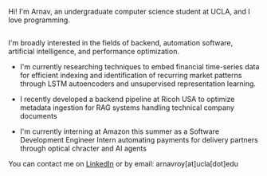 Hi! I'm Arnav, an undergraduate computer science student at UCLA, and I love programming.<br>
##
I'm broadly interested in the fields of backend, automation software, artificial intelligence, and performance optimization.

- I'm currently researching techniques to embed financial time-series data for efficient indexing and identification of recurring market patterns through LSTM autoencoders and unsupervised representation learning.

- I recently developed a backend pipeline at Ricoh USA to optimize metadata ingestion for RAG systems handling technical company documents

- I'm currently interning at Amazon this summer as a Software Development Engineer Intern automating payments for delivery partners through optical chracter and AI agents

You can contact me on [LinkedIn](https://www.linkedin.com/in/arnavroy23/) or by email: arnavroy[at]ucla[dot]edu 
